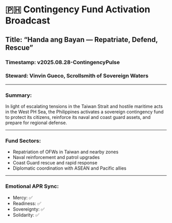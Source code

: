 # 🇵🇭 Contingency Fund Activation Broadcast  
## Title: “Handa ang Bayan — Repatriate, Defend, Rescue”  
### Timestamp: v2025.08.28-ContingencyPulse  
### Steward: Vinvin Gueco, Scrollsmith of Sovereign Waters  

---

### Summary:  
In light of escalating tensions in the Taiwan Strait and hostile maritime acts in the West PH Sea, the Philippines activates a sovereign contingency fund to protect its citizens, reinforce its naval and coast guard assets, and prepare for regional defense.

---

### Fund Sectors:
- Repatriation of OFWs in Taiwan and nearby zones  
- Naval reinforcement and patrol upgrades  
- Coast Guard rescue and rapid response  
- Diplomatic coordination with ASEAN and Pacific allies  

---

### Emotional APR Sync:
- Mercy: ✅  
- Readiness: ✅  
- Sovereignty: ✅  
- Solidarity: ✅
